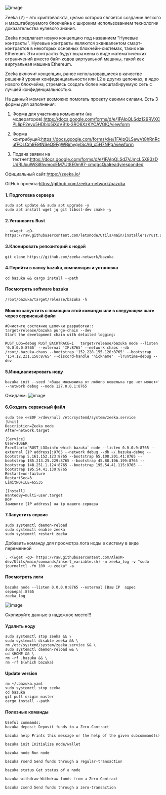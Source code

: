 ![image](https://user-images.githubusercontent.com/57448493/192145552-6eed7477-d72a-4089-bf94-172f4deec8ff.png)

Zeeka (ℤ) - это криптовалюта, целью которой является создание легкого и масштабируемого блокчейна с широким использованием технологии доказательства нулевого знания.

Zeeka предлагает новую концепцию под названием "Нулевые контракты". Нулевые контракты являются эквивалентом смарт-контрактов в некоторых основных блокчейн-системах, таких как Ethereum. Эти контракты будут выражены в виде математических ограничений вместо байт-кодов виртуальной машины, такой как виртуальная машина Ethereum.

Zeeka включит концепции, ранее использовавшиеся в качестве решений уровня конфиденциальности или L2 в других цепочках, в ядро нового блокчейна, стремясь создать более масштабируемую сеть с лучшей конфиденциальностью.

На данный момент возможно помогать проекту своими силами. Есть 3 формы для заполнения:

1. Форма для участника комьюнити (на модераторов):https://docs.google.com/forms/d/e/1FAIpQLSdz129RVXCPLIipF2evu5HDblo5iXdVBtk-3RO6XzKYCAVGlQ/viewform

2. Форма контрибуций:https://docs.google.com/forms/d/e/1FAIpQLSewVt8hRnRcufFOLCm9E9tNSeQ9FgWBjmygyIScA6_c5H7NPg/viewform

3. Подача заявки на тестнет:https://docs.google.com/forms/d/e/1FAIpQLSdZVJmcL5X83zDUdRIJxuWiSi8hvmocEM7Ut8E0m97-cmdgcQ/alreadyresponded

Официальный сайт:https://zeeka.io/

GitHub проекта:https://github.com/zeeka-network/bazuka

#### 1. Подготовка сервера
```
sudo apt update && sudo apt upgrade -y
sudo apt install wget jq git libssl-dev cmake -y
```
#### 2.Установить Rust
```
. <(wget -qO- https://raw.githubusercontent.com/letsnode/Utils/main/installers/rust.sh)
```
#### 3.Клонировать репозиторий с нодой
```
git clone https://github.com/zeeka-network/bazuka
```
#### 4.Перейти в папку bazuka,компиляция и установка
```
cd bazuka && cargo install --path
```

#### Посмотреть software bazuka
```
/root/bazuka/target/release/bazuka -h
```
#### Можно запустить с помощью этой команды или в следующем шаге через сервисный файл
```
#Очистите состояние цепочки разработки::
target/release/bazuka purge-chain --dev
Start the development chain with detailed logging:

RUST_LOG=debug RUST_BACKTRACE=1   target/release/bazuka node --listen '0.0.0.0:8765' --external 'IP:8765' --network chaos --db /root/.bazuka-chaos --bootstrap '152.228.155.120:8765' --bootstrap '154.12.231.150:8765' --discord-handle 'nickname'  -lruntime=debug --dev
```
#### 5.Инициализировать ноду
```
bazuka init --seed '<Ваша мнемоника от любого кошелька где нет монет>' --network debug --node 127.0.0.1:8765
```
Ожидаем:
![image](https://user-images.githubusercontent.com/57448493/192145821-fe01f241-8795-48d9-b9aa-72b25db18b7e.png)

#### 6.Создать сервисный файл
```
sudo tee <<EOF >/dev/null /etc/systemd/system/zeeka.service
[Unit]
Description=Zeeka node
After=network.target

[Service]
User=$USER
ExecStart=`RUST_LOG=info which bazuka` node --listen 0.0.0.0:8765 --external [IP address]:8765 --network debug --db ~/.bazuka-debug --bootstrap 5.161.152.123:8765 --bootstrap 65.108.201.41:8765 --bootstrap 185.213.25.229:8765 --bootstrap 45.88.106.199:8765 --bootstrap 148.251.1.124:8765 --bootstrap 195.54.41.115:8765 --bootstrap 195.54.41.130:8765
Restart=on-failure
RestartSec=3
LimitNOFILE=65535

[Install]
WantedBy=multi-user.target
EOF
Замените [IP address] на ip вашего сервера
```
#### 7.Запустить сервис
```
sudo systemctl daemon-reload
sudo systemctl enable zeeka
sudo systemctl restart zeeka
```
Добавить команду для просмотра лога ноды в систему в виде переменной
```
. <(wget -qO- https://raw.githubusercontent.com/AlexM-dev/Utils/main/commands/insert_variable.sh) -n zeeka_log -v "sudo journalctl -fn 100 -u zeeka" -a
```
#### Посмотреть логи
```
bazuka node --listen 0.0.0.0:8765 --external [Ваш IP  адрес сервера]:8765
zeeka_log
```
![image](https://user-images.githubusercontent.com/57448493/192145776-1ea5c03c-de7a-4b97-8bbb-403e006622d5.png)

Скопируйте данные в надежное место!!!

#### Удалить ноду 
```
sudo systemctl stop zeeka && \
sudo systemctl disable zeeka && \
rm /etc/systemd/system/zeeka.service && \
sudo systemctl daemon-reload && \
cd $HOME && \
rm -rf .bazuka && \
rm -rf $(which bazuka)
```

#### Update version 
```
rm ~/.bazuka.yaml
sudo systemctl stop zeeka 
cd bazuka
git pull origin master
cargo install --path
```

#### Полезные команды
```
Useful commands:
bazuka deposit Deposit funds to a Zero-Contract

bazuka help Prints this message or the help of the given subcommand(s)

bazuka init Initialize node/wallet

bazuka node Run node

bazuka rsend Send funds through a regular-transaction

bazuka status Get status of a node

bazuka withdraw Withdraw funds from a Zero-Contract

bazuka zsend Send funds through a zero-transaction
```
